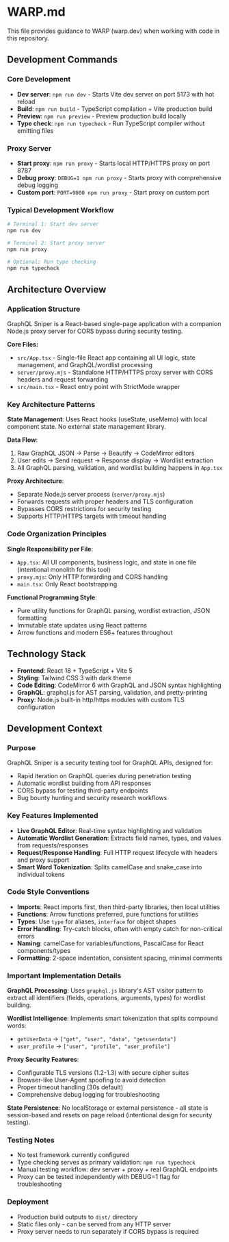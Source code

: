 # WARP.md

This file provides guidance to WARP (warp.dev) when working with code in this repository.

## Development Commands

### Core Development
- **Dev server**: `npm run dev` - Starts Vite dev server on port 5173 with hot reload
- **Build**: `npm run build` - TypeScript compilation + Vite production build  
- **Preview**: `npm run preview` - Preview production build locally
- **Type check**: `npm run typecheck` - Run TypeScript compiler without emitting files

### Proxy Server
- **Start proxy**: `npm run proxy` - Starts local HTTP/HTTPS proxy on port 8787
- **Debug proxy**: `DEBUG=1 npm run proxy` - Starts proxy with comprehensive debug logging
- **Custom port**: `PORT=9000 npm run proxy` - Start proxy on custom port

### Typical Development Workflow
```bash
# Terminal 1: Start dev server
npm run dev

# Terminal 2: Start proxy server  
npm run proxy

# Optional: Run type checking
npm run typecheck
```

## Architecture Overview

### Application Structure
GraphQL Sniper is a React-based single-page application with a companion Node.js proxy server for CORS bypass during security testing.

**Core Files:**
- `src/App.tsx` - Single-file React app containing all UI logic, state management, and GraphQL/wordlist processing
- `server/proxy.mjs` - Standalone HTTP/HTTPS proxy server with CORS headers and request forwarding
- `src/main.tsx` - React entry point with StrictMode wrapper

### Key Architecture Patterns

**State Management**: Uses React hooks (useState, useMemo) with local component state. No external state management library.

**Data Flow**: 
1. Raw GraphQL JSON → Parse → Beautify → CodeMirror editors
2. User edits → Send request → Response display → Wordlist extraction
3. All GraphQL parsing, validation, and wordlist building happens in `App.tsx`

**Proxy Architecture**: 
- Separate Node.js server process (`server/proxy.mjs`)
- Forwards requests with proper headers and TLS configuration
- Bypasses CORS restrictions for security testing
- Supports HTTP/HTTPS targets with timeout handling

### Code Organization Principles

**Single Responsibility per File**:
- `App.tsx`: All UI components, business logic, and state in one file (intentional monolith for this tool)
- `proxy.mjs`: Only HTTP forwarding and CORS handling
- `main.tsx`: Only React bootstrapping

**Functional Programming Style**:
- Pure utility functions for GraphQL parsing, wordlist extraction, JSON formatting
- Immutable state updates using React patterns
- Arrow functions and modern ES6+ features throughout

## Technology Stack

- **Frontend**: React 18 + TypeScript + Vite 5
- **Styling**: Tailwind CSS 3 with dark theme
- **Code Editing**: CodeMirror 6 with GraphQL and JSON syntax highlighting
- **GraphQL**: graphql.js for AST parsing, validation, and pretty-printing
- **Proxy**: Node.js built-in http/https modules with custom TLS configuration

## Development Context

### Purpose
GraphQL Sniper is a security testing tool for GraphQL APIs, designed for:
- Rapid iteration on GraphQL queries during penetration testing
- Automatic wordlist building from API responses
- CORS bypass for testing third-party endpoints
- Bug bounty hunting and security research workflows

### Key Features Implemented
- **Live GraphQL Editor**: Real-time syntax highlighting and validation
- **Automatic Wordlist Generation**: Extracts field names, types, and values from requests/responses
- **Request/Response Handling**: Full HTTP request lifecycle with headers and proxy support
- **Smart Word Tokenization**: Splits camelCase and snake_case into individual tokens

### Code Style Conventions
- **Imports**: React imports first, then third-party libraries, then local utilities
- **Functions**: Arrow functions preferred, pure functions for utilities
- **Types**: Use `type` for aliases, `interface` for object shapes
- **Error Handling**: Try-catch blocks, often with empty catch for non-critical errors
- **Naming**: camelCase for variables/functions, PascalCase for React components/types
- **Formatting**: 2-space indentation, consistent spacing, minimal comments

### Important Implementation Details

**GraphQL Processing**: Uses `graphql.js` library's AST visitor pattern to extract all identifiers (fields, operations, arguments, types) for wordlist building.

**Wordlist Intelligence**: Implements smart tokenization that splits compound words:
- `getUserData` → `["get", "user", "data", "getuserdata"]`
- `user_profile` → `["user", "profile", "user_profile"]`

**Proxy Security Features**:
- Configurable TLS versions (1.2-1.3) with secure cipher suites  
- Browser-like User-Agent spoofing to avoid detection
- Proper timeout handling (30s default)
- Comprehensive debug logging for troubleshooting

**State Persistence**: No localStorage or external persistence - all state is session-based and resets on page reload (intentional design for security testing).

### Testing Notes
- No test framework currently configured
- Type checking serves as primary validation: `npm run typecheck`
- Manual testing workflow: dev server + proxy + real GraphQL endpoints
- Proxy can be tested independently with DEBUG=1 flag for troubleshooting

### Deployment
- Production build outputs to `dist/` directory
- Static files only - can be served from any HTTP server
- Proxy server needs to run separately if CORS bypass is required